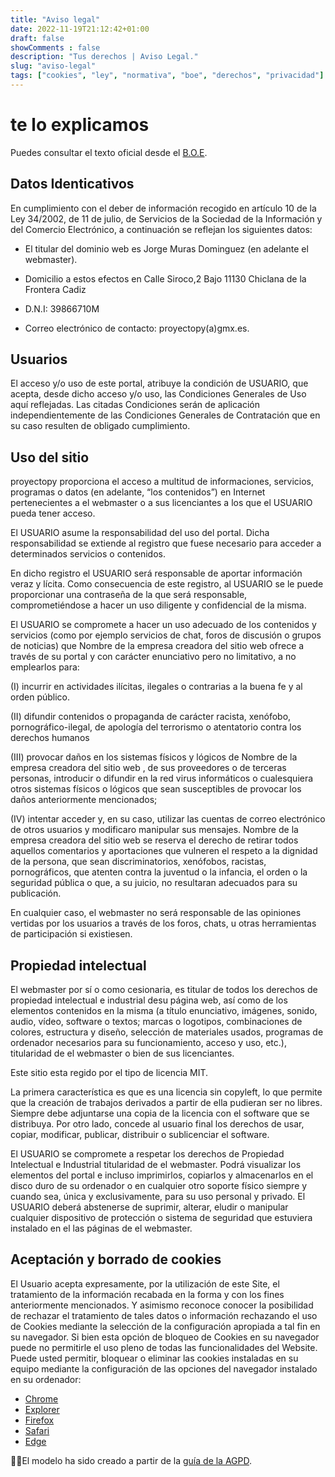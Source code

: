 ```yaml
---
title: "Aviso legal"
date: 2022-11-19T21:12:42+01:00
draft: false
showComments : false
description: "Tus derechos | Aviso Legal."
slug: "aviso-legal"
tags: ["cookies", "ley", "normativa", "boe", "derechos", "privacidad"]
---
```


# te lo explicamos

Puedes consultar el texto oficial desde el [B.O.E](https://www.boe.es/eli/es/lo/2018/12/05/3/con).

##  Datos Identicativos

En cumplimiento con el deber de información recogido en artículo 10 de la Ley 34/2002, de 11 de julio, de Servicios de la Sociedad de la Información y del Comercio Electrónico, a continuación se reflejan los siguientes datos: 
- El titular del dominio web es Jorge Muras Dominguez (en adelante el webmaster).

- Domicilio a estos efectos en Calle Siroco,2  Bajo 11130 Chiclana de la Frontera Cadiz

- D.N.I: 39866710M

- Correo electrónico de contacto: proyectopy(a)gmx.es.


## Usuarios

El acceso y/o uso de este portal, atribuye la condición de USUARIO, que acepta, desde dicho acceso y/o uso, las Condiciones Generales de Uso aquí reflejadas. Las citadas Condiciones serán de aplicación independientemente de las Condiciones Generales de Contratación que en su caso resulten de obligado cumplimiento.

## Uso del sitio 

proyectopy proporciona el acceso a multitud de informaciones, servicios, programas o datos (en adelante, “los contenidos”) en Internet pertenecientes a el webmaster o a sus licenciantes a los que el USUARIO pueda tener acceso.

El USUARIO asume la responsabilidad del uso del portal. Dicha responsabilidad se extiende al registro que fuese necesario para acceder a determinados servicios o contenidos.

En dicho registro el USUARIO será responsable de aportar información veraz y lícita. Como consecuencia de este registro, al USUARIO se le puede proporcionar una contraseña de la que será responsable, comprometiéndose a hacer un uso diligente y confidencial de la misma. 

El USUARIO se compromete a hacer un uso adecuado de los contenidos y servicios (como por ejemplo servicios de chat, foros de discusión o grupos de noticias) que Nombre de la empresa creadora del sitio web ofrece a través de su portal y con carácter enunciativo pero no limitativo, a no emplearlos para:

(I) incurrir en actividades ilícitas, ilegales o contrarias a la buena fe y al orden público.

(II) difundir contenidos o propaganda de carácter racista, xenófobo, pornográfico-ilegal, de apología del terrorismo o atentatorio contra los derechos humanos 
    
(III) provocar daños en los sistemas físicos y lógicos de Nombre de la empresa creadora del sitio web , de sus proveedores o de terceras personas, introducir o difundir en la red virus informáticos o cualesquiera otros sistemas físicos o lógicos que sean susceptibles de provocar los daños anteriormente mencionados; 
    
(IV) intentar acceder y, en su caso, utilizar las cuentas de correo electrónico de otros usuarios y modificaro manipular sus mensajes. Nombre de la empresa creadora del sitio web se reserva el derecho de retirar todos aquellos comentarios y aportaciones que vulneren el respeto a la dignidad de la persona, que sean discriminatorios, xenófobos, racistas, pornográficos, que atenten contra la juventud o la infancia, el orden o la seguridad pública o que, a su juicio, no resultaran adecuados para su publicación. 

En cualquier caso, el webmaster no será responsable de las opiniones vertidas por los usuarios a través de los foros, chats, u otras herramientas de participación si existiesen.

## Propiedad intelectual

El webmaster por sí o como cesionaria, es titular de todos los derechos de propiedad intelectual e industrial desu página web, así como de los elementos contenidos en la misma (a título enunciativo, imágenes, sonido, audio, vídeo, software o textos; marcas o logotipos, combinaciones de colores, estructura y diseño, selección de materiales usados, programas de ordenador necesarios para su funcionamiento, acceso y uso, etc.), titularidad de el webmaster o bien de sus licenciantes. 

Este sitio esta regido por el tipo de licencia MIT.

La primera característica es que es una licencia sin copyleft, lo que permite que la creación de trabajos derivados a partir de ella pudieran ser no libres. Siempre debe adjuntarse una copia de la licencia con el software que se distribuya. Por otro lado, concede al usuario final los derechos de usar, copiar, modificar, publicar, distribuir o sublicenciar el software.

El USUARIO se compromete a respetar los derechos de Propiedad Intelectual e Industrial titularidad de el webmaster. Podrá visualizar los elementos del portal e incluso imprimirlos, copiarlos y almacenarlos en el disco duro de su ordenador o en cualquier otro soporte físico siempre y cuando sea, única y exclusivamente, para su uso personal y privado. El USUARIO deberá abstenerse de suprimir, alterar, eludir o manipular cualquier dispositivo de protección o sistema de seguridad que estuviera instalado en el las páginas de el webmaster.

## Aceptación y borrado de cookies

El Usuario acepta expresamente, por la utilización de este Site, el tratamiento de la información recabada en la forma y con los fines anteriormente mencionados. Y asimismo reconoce conocer la posibilidad de rechazar el tratamiento de tales datos o información rechazando el uso de Cookies mediante la selección de la configuración apropiada a tal fin en su navegador. Si bien esta opción de bloqueo de Cookies en su navegador puede no permitirle el uso pleno de todas las funcionalidades del Website.
Puede usted permitir, bloquear o eliminar las cookies instaladas en su equipo mediante la configuración de las opciones del navegador instalado en su ordenador:

- [Chrome](http://support.google.com/chrome/bin/answer.py?hl=es&amp;answer=95647)
- [Explorer](https://support.microsoft.com/es-es/help/17442/windows-internet-explorer-delete-manage-cookies)
- [Firefox](http://support.mozilla.org/es/kb/habilitar-y-deshabilitar-cookies-que-los-sitios-we)
- [Safari](https://support.apple.com/kb/PH19214?viewlocale=es_ES&amp;locale=es_ES)
- [Edge](https://support.microsoft.com/es-es/help/10607/microsoft-edge-view-delete-browser-history)
                            
🙋‍♀️El modelo ha sido creado a partir de la [guía de la AGPD](http://www.agpd.es/portalwebAGPD/canaldocumentacion/publicaciones/common/Guias/Guia_Cookies.pdf).

